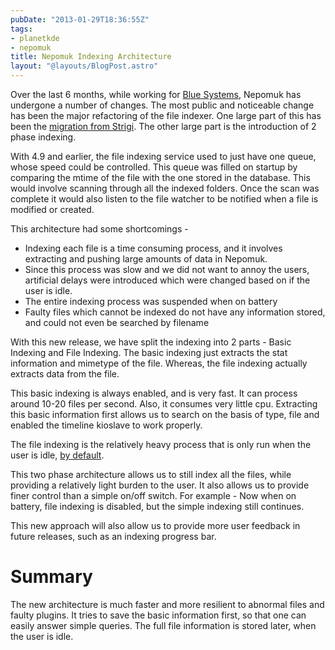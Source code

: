 ```yaml
---
pubDate: "2013-01-29T18:36:55Z"
tags:
- planetkde
- nepomuk
title: Nepomuk Indexing Architecture
layout: "@layouts/BlogPost.astro"
---
```


Over the last 6 months, while working for [Blue Systems][], Nepomuk has
undergone a number of changes. The most public and noticeable change has
been the major refactoring of the file indexer. One large part of this
has been the [migration from Strigi][]. The other large part is the
introduction of 2 phase indexing.

With 4.9 and earlier, the file indexing service used to just have one
queue, whose speed could be controlled. This queue was filled on startup
by comparing the mtime of the file with the one stored in the database.
This would involve scanning through all the indexed folders. Once the
scan was complete it would also listen to the file watcher to be
notified when a file is modified or created.

This architecture had some shortcomings -

-   Indexing each file is a time consuming process, and it involves
    extracting and pushing large amounts of data in Nepomuk.
-   Since this process was slow and we did not want to annoy the users,
    artificial delays were introduced which were changed based on if the
    user is idle.
-   The entire indexing process was suspended when on battery
-   Faulty files which cannot be indexed do not have any information
    stored, and could not even be searched by filename

With this new release, we have split the indexing into 2 parts - Basic
Indexing and File Indexing. The basic indexing just extracts the stat
information and mimetype of the file. Whereas, the file indexing
actually extracts data from the file.

This basic indexing is always enabled, and is very fast. It can process
around 10-20 files per second. Also, it consumes very little cpu.
Extracting this basic information first allows us to search on the basis
of type, file and enabled the timeline kioslave to work properly.

The file indexing is the relatively heavy process that is only run when
the user is idle, [by default][].

This two phase architecture allows us to still index all the files,
while providing a relatively light burden to the user. It also allows us
to provide finer control than a simple on/off switch. For example - Now
when on battery, file indexing is disabled, but the simple indexing
still continues.

This new approach will also allow us to provide more user feedback in
future releases, such as an indexing progress bar.

Summary
=======

The new architecture is much faster and more resilient to abnormal files
and faulty plugins. It tries to save the basic information first, so
that one can easily answer simple queries. The full file information is
stored later, when the user is idle.

  [Blue Systems]: http://www.blue-systems.com/
  [migration from Strigi]: http://vhanda.in/blog/2012/11/nepomuk-without-strigi/
  [by default]: http://userbase.kde.org/Nepomuk/FileIndexer#Changing_the_default_behavior
